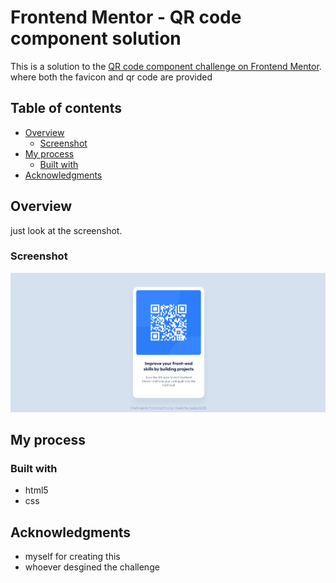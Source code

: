 # Frontend Mentor - QR code component solution

This is a solution to the [QR code component challenge on Frontend Mentor](https://www.frontendmentor.io/challenges/qr-code-component-iux_sIO_H). where both the favicon and qr code are provided

## Table of contents

- [Overview](#overview)
  - [Screenshot](#screenshot)
- [My process](#my-process)
  - [Built with](#built-with)
- [Acknowledgments](#acknowledgments)

## Overview

just look at the screenshot.

### Screenshot

![screenshot](./screenshot.png)

## My process

### Built with

- html5
- css

## Acknowledgments

- myself for creating this
- whoever desgined the challenge
